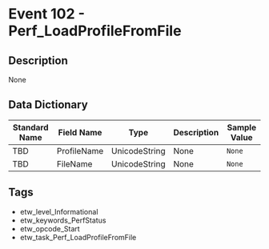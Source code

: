 # Event 102 - Perf_LoadProfileFromFile

## Description
None

## Data Dictionary
|Standard Name|Field Name|Type|Description|Sample Value|
|---|---|---|---|---|
|TBD|ProfileName|UnicodeString|None|`None`|
|TBD|FileName|UnicodeString|None|`None`|

## Tags
* etw_level_Informational
* etw_keywords_PerfStatus
* etw_opcode_Start
* etw_task_Perf_LoadProfileFromFile